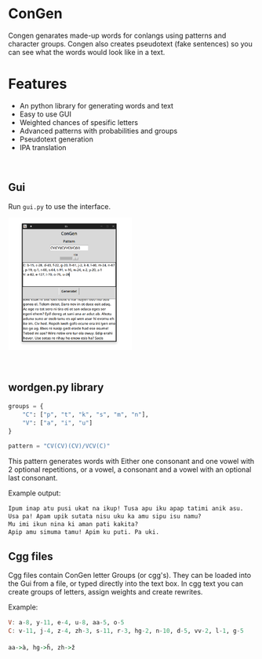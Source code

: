 # ConGen

Congen genarates made-up words for conlangs using patterns and character groups.
Congen also creates pseudotext (fake sentences) so you can see what the words would look like in a text.

# Features

- An python library for generating words and text
- Easy to use GUI
- Weighted chances of spesific letters
- Advanced patterns with probabilities and groups
- Pseudotext generation
- IPA translation

<br/>

## Gui

Run `gui.py` to use the interface.

<img src="images/screenshot.png" style="width: 50%; height: 50%"></img>

<br/>

## wordgen.py library

```py
groups = {
    "C": ["p", "t", "k", "s", "m", "n"],
    "V": ["a", "i", "u"]
}
```

```py
pattern = "CV(CV)(CV)/VCV(C)"
```

This pattern generates words with Either one consonant and one vowel with 2 optional repetitions, or a vowel, a consonant and a vowel with an optional last consonant.

Example output:

```
Ipum inap atu pusi ukat na ikup! Tusa apu iku apap tatimi anik asu.
Usa pa! Apam upik sutata nisu uku ka amu sipu isu namu?
Mu imi ikun nina ki aman pati kakita?
Apip amu simuma tamu! Apim ku puti. Pa uki.
```

## Cgg files

Cgg files contain ConGen letter Groups (or cgg's). They can be loaded into the Gui from a file, or typed directly into the text box. In cgg text you can create groups of letters, assign weights and create rewrites.

Example:

```hs // hs is being used because it provides hilighting of group names and weights
V: a-8, y-11, e-4, u-8, aa-5, o-5
C: v-11, j-4, z-4, zh-3, s-11, r-3, hg-2, n-10, d-5, vv-2, l-1, g-5

aa->à, hg->ĥ, zh->ž
```
